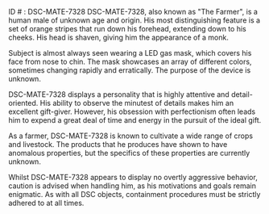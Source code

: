 ID # : DSC-MATE-7328
DSC-MATE-7328, also known as "The Farmer", is a human male of unknown age and origin. His most distinguishing feature is a set of orange stripes that run down his forehead, extending down to his cheeks. His head is shaven, giving him the appearance of a monk.

Subject is almost always seen wearing a LED gas mask, which covers his face from nose to chin. The mask showcases an array of different colors, sometimes changing rapidly and erratically. The purpose of the device is unknown.

DSC-MATE-7328 displays a personality that is highly attentive and detail-oriented. His ability to observe the minutest of details makes him an excellent gift-giver. However, his obsession with perfectionism often leads him to expend a great deal of time and energy in the pursuit of the ideal gift.

As a farmer, DSC-MATE-7328 is known to cultivate a wide range of crops and livestock. The products that he produces have shown to have anomalous properties, but the specifics of these properties are currently unknown.

Whilst DSC-MATE-7328 appears to display no overtly aggressive behavior, caution is advised when handling him, as his motivations and goals remain enigmatic. As with all DSC objects, containment procedures must be strictly adhered to at all times.